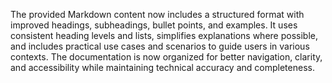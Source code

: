 The provided Markdown content now includes a structured format with improved headings, subheadings, bullet points, and examples. It uses consistent heading levels and lists, simplifies explanations where possible, and includes practical use cases and scenarios to guide users in various contexts. The documentation is now organized for better navigation, clarity, and accessibility while maintaining technical accuracy and completeness.